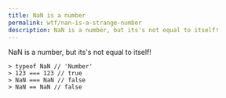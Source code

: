 ```yaml
---
title: NaN is a number
permalink: wtf/nan-is-a-strange-number
description: NaN is a number, but its's not equal to itself!
---
```


NaN is a number, but its's not equal to itself!

```
> typeof NaN // 'Number'
> 123 === 123 // true
> NaN === NaN // false
> NaN == NaN // false
```
